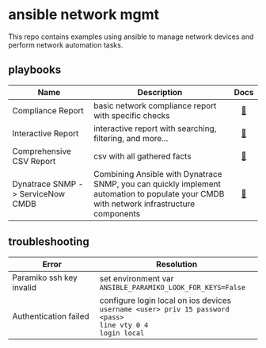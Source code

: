 # ansible network mgmt

This repo contains examples using ansible to manage network devices and perform network automation tasks.

## playbooks

| Name | Description | Docs |
| --- | --- | :---: |
| Compliance Report | basic network compliance report with specific checks | [📝](./playbooks/compliance-report.md) |
| Interactive Report | interactive report with searching, filtering, and more... | [📝](./playbooks/interactive-report.md) |
| Comprehensive CSV Report | csv with all gathered facts | [📝](./playbooks/comprehensive-csv-report.md) |
| Dynatrace SNMP -> ServiceNow CMDB | Combining Ansible with Dynatrace SNMP, you can quickly implement automation to populate your CMDB with network infrastructure components | [📝](./playbooks/dynatrace_snow_cmdb.md) |

## troubleshooting

| Error | Resolution | 
| --- | --- |
| Paramiko ssh key invalid | set environment var<br>`ANSIBLE_PARAMIKO_LOOK_FOR_KEYS=False` |
| Authentication failed | configure login local on ios devices<br>`username <user> priv 15 password <pass>`<br>`line vty 0 4`<br>`login local` |